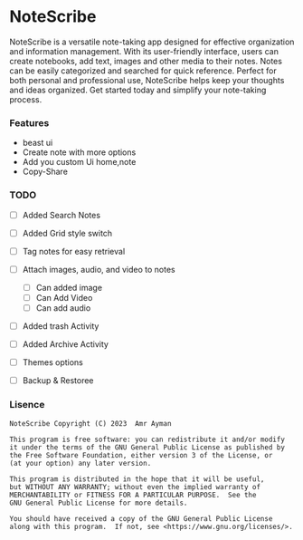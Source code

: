 # NoteScribe


NoteScribe is a versatile note-taking app designed for effective organization and information management. With its user-friendly interface, users can create notebooks, add text, images and other media to their notes. Notes can be easily categorized and searched for quick reference. Perfect for both personal and professional use, NoteScribe helps keep your thoughts and ideas organized. Get started today and simplify your note-taking process.

### Features
- beast ui
- Create note with more options
- Add you custom Ui home,note
- Copy-Share

### TODO 


- [ ] Added Search Notes
- [ ] Added Grid style switch
- [ ] Tag notes for easy retrieval
- [ ] Attach images, audio, and video to notes
    - [ ] Can added image
    - [ ] Can Add Video
    - [ ] Can add audio
- [ ] Added trash Activity
- [ ] Added Archive Activity
- [ ] Themes options
- [ ] Backup & Restoree


### Lisence
```
NoteScribe Copyright (C) 2023  Amr Ayman

This program is free software: you can redistribute it and/or modify
it under the terms of the GNU General Public License as published by
the Free Software Foundation, either version 3 of the License, or
(at your option) any later version.

This program is distributed in the hope that it will be useful,
but WITHOUT ANY WARRANTY; without even the implied warranty of
MERCHANTABILITY or FITNESS FOR A PARTICULAR PURPOSE.  See the
GNU General Public License for more details.

You should have received a copy of the GNU General Public License
along with this program.  If not, see <https://www.gnu.org/licenses/>.
```
